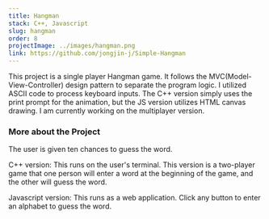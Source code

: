 ```yaml
---
title: Hangman
stack: C++, Javascript
slug: hangman
order: 8
projectImage: ../images/hangman.png
link: https://github.com/jongjin-j/Simple-Hangman
---
```


This project is a single player Hangman game. It follows the MVC(Model-View-Controller) design pattern to separate the program logic. I utilized ASCII code to process keyboard inputs. The C++ version simply uses the print prompt for the animation, but the JS version utilizes HTML canvas drawing. I am currently working on the multiplayer version. 

### More about the Project

The user is given ten chances to guess the word.

C++ version: This runs on the user's terminal. This version is a two-player game that one person will enter a word at the beginning of the game, and the other will guess the word. 

Javascript version: This runs as a web application. Click any button to enter an alphabet to guess the word. 

